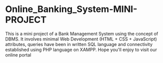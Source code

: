 # Online_Banking_System-MINI-PROJECT
This is a mini project of a Bank Management System using the concept of DBMS. It involves minimal Web Development (HTML + CSS + JavaScript) attributes, queries have been in written SQL language and connectivity established using PHP language on XAMPP. 
Hope you'll enjoy to visit our online portal
